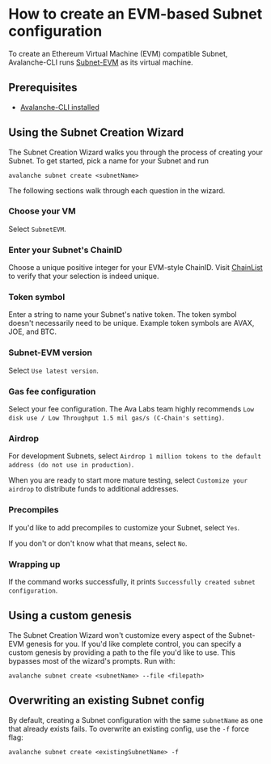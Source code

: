 # How to create an EVM-based Subnet configuration

To create an Ethereum Virtual Machine (EVM) compatible Subnet, Avalanche-CLI
runs [Subnet-EVM](https://github.com/ava-labs/subnet-evm) as its virtual machine.

## Prerequisites

- [Avalanche-CLI installed](install-avalanche-cli)

## Using the Subnet Creation Wizard

The Subnet Creation Wizard walks you through the process of creating your Subnet. To get started,
pick a name for your Subnet and run

```shell
avalanche subnet create <subnetName>
```

The following sections walk through each question in the wizard.

### Choose your VM

Select `SubnetEVM`.

### Enter your Subnet's ChainID

Choose a unique positive integer for your EVM-style ChainID. Visit
[ChainList](https://chainlist.org/) to verify that your selection is indeed unique.

### Token symbol

Enter a string to name your Subnet's native token. The token symbol doesn't necessarily need to be
unique. Example token symbols are AVAX, JOE, and BTC.

### Subnet-EVM version

Select `Use latest version`.

### Gas fee configuration

Select your fee configuration. The Ava Labs team highly recommends
`Low disk use / Low Throughput 1.5 mil gas/s (C-Chain's setting)`.

### Airdrop

For development Subnets, select `Airdrop 1 million tokens to the default address (do not use in production)`.

When you are ready to start more mature testing, select `Customize your airdrop` to distribute
funds to additional addresses.

### Precompiles

If you'd like to add precompiles to customize your Subnet, select `Yes`.

If you don't or don't know what that means, select `No`.

### Wrapping up

If the command works successfully, it prints `Successfully created subnet configuration`.

## Using a custom genesis

The Subnet Creation Wizard won't customize every aspect of the Subnet-EVM genesis for you. If
you'd like complete control, you can specify a custom genesis by providing a path to the file
you'd like to use. This bypasses most of the wizard's prompts. Run with:

```shell
avalanche subnet create <subnetName> --file <filepath>
```

## Overwriting an existing Subnet config

By default, creating a Subnet configuration with the same `subnetName` as one that already exists
fails. To overwrite an existing config, use the `-f` force flag:

```shell
avalanche subnet create <existingSubnetName> -f
```
